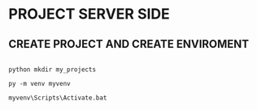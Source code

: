 # PROJECT SERVER SIDE

## CREATE PROJECT AND CREATE ENVIROMENT
<pre><code>
python mkdir my_projects
  
py -m venv myvenv
  
myvenv\Scripts\Activate.bat
</code></pre>
